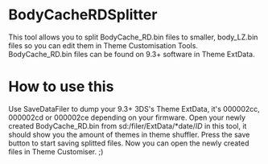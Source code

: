 BodyCacheRDSplitter
===================
This tool allows you to split BodyCache_RD.bin files to smaller, body_LZ.bin files so you can edit them in Theme Customisation Tools.
BodyCache_RD.bin files can be found on 9.3+ software in Theme ExtData.

How to use this
===================
Use SaveDataFiler to dump your 9.3+ 3DS's Theme ExtData, it's 000002cc, 000002cd or 000002ce depending on your firmware. 
Open your newly created BodyCache_RD.bin from sd:/filer/ExtData/*date/*ID* in this tool, it should show you the amount of themes in theme shuffler. Press the save button to start saving splitted files.
Now you can open the newly created files in Theme Customiser. ;)
